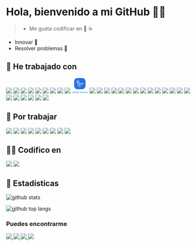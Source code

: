 # Hola, bienvenido a mi GitHub 👋🎉

> - Me gusta codificar en 🐍 ☕
 -  Innovar 🔎
 -  Resolver problemas 🧠


## 🌱 He trabajado con

<code><img height="43" src="https://comunytek.com/wp-content/uploads/2017/03/Microservices.png"></code>
<code><img height="43" src="https://www.vectorlogo.zone/logos/google_cloud/google_cloud-ar21.svg"></code>
<code><img height="43" src="https://www.vectorlogo.zone/logos/microsoft_azure/microsoft_azure-ar21.svg"></code>
<code><img height="43" src="https://www.vectorlogo.zone/logos/azurecontainerregistry/azurecontainerregistry-ar21.svg"></code>
<code><img height="43" src="https://www.vectorlogo.zone/logos/kubernetes/kubernetes-ar21.svg"></code>
<code><img height="43" src="https://www.vectorlogo.zone/logos/angular/angular-ar21.svg"></code>
<code><img height="43" src="https://raw.githubusercontent.com/file-icons/icons/master/svg/Truffle.svg"></code>
<code><img height="43" src="https://raw.githubusercontent.com/detain/svg-logos/master/svg/blockchain.svg"></code>
<code><img height="43" src="https://www.vectorlogo.zone/logos/ethereum/ethereum-ar21.svg"></code>
<code><img height="43" src="https://raw.githubusercontent.com/cncf/landscape/master/hosted_logos/github-actions.svg"></code>
<code><img height="43" src="https://www.vectorlogo.zone/logos/terraformio/terraformio-ar21.svg"></code>
<code><img height="43" src="https://www.vectorlogo.zone/logos/docker/docker-ar21.svg"></code>
<code><img height="43" src="https://www.vectorlogo.zone/logos/java/java-ar21.svg"></code>
<code><img height="43" src="https://www.vectorlogo.zone/logos/springio/springio-ar21.svg"></code>
<code><img height="43" src="https://www.vectorlogo.zone/logos/python/python-ar21.svg"></code>
<code><img height="43" src="https://www.vectorlogo.zone/logos/pocoo_flask/pocoo_flask-ar21.svg"></code>
<code><img height="43" src="https://www.vectorlogo.zone/logos/apache_kafka/apache_kafka-ar21.svg"></code>
<code><img height="43" src="https://www.vectorlogo.zone/logos/opencv/opencv-ar21.svg"></code>
<code><img height="43" src="https://www.vectorlogo.zone/logos/arduino/arduino-ar21.svg"></code>
<code><img height="43" src="https://www.vectorlogo.zone/logos/mongodb/mongodb-ar21.svg"></code>
<code><img height="43" src="https://www.vectorlogo.zone/logos/oracle/oracle-ar21.svg"></code>
<code><img height="43" src="https://teorema-rd.com/wp-content/uploads/2020/05/microsoft-SQL-server-logo-1024x576.jpg"></code>
<code><img height="43" src="https://www.vectorlogo.zone/logos/mysql/mysql-ar21.svg"></code>
<code><img height="43" src="https://www.vectorlogo.zone/logos/grafana/grafana-ar21.svg"></code>
<code><img height="43" src="https://www.vectorlogo.zone/logos/linux/linux-ar21.svg"></code>
<code><img height="43" src="https://www.vectorlogo.zone/logos/ubuntu/ubuntu-ar21.svg"></code>
<code><img height="43" src="https://www.vectorlogo.zone/logos/wildfly/wildfly-ar21.svg"></code>
<code><img height="43" src="https://www.vectorlogo.zone/logos/javaee_glassfish/javaee_glassfish-ar21.svg"></code>
<code><img height="43" src="https://www.vectorlogo.zone/logos/wordpress/wordpress-ar21.svg"></code>
<code><img height="43" src="https://www.vectorlogo.zone/logos/alfresco/alfresco-ar21.svg"></code>

## 📅 Por trabajar

<code><img height="43" src="https://www.vectorlogo.zone/logos/flutterio/flutterio-ar21.svg"></code>
<code><img height="43" src="https://www.vectorlogo.zone/logos/istioio/istioio-ar21.svg"></code>
<code><img height="43" src="https://www.vectorlogo.zone/logos/reactjs/reactjs-ar21.svg"></code>
<code><img height="43" src="https://www.vectorlogo.zone/logos/amazon_aws/amazon_aws-ar21.svg"></code>
<code><img height="43" src="https://www.vectorlogo.zone/logos/openshift/openshift-ar21.svg"></code>
<code><img height="43" src="https://www.vectorlogo.zone/logos/databricks/databricks-ar21.svg"></code>
<code><img height="43" src="https://www.vectorlogo.zone/logos/pytorch/pytorch-ar21.svg"></code>
<code><img height="43" src="https://www.vectorlogo.zone/logos/elastic/elastic-ar21.svg"></code>
<code><img height="43" src="https://www.vectorlogo.zone/logos/djangoproject/djangoproject-ar21.svg"></code>

## 👷‍♂️ Codifico en

<code><img height="43" src="https://www.vectorlogo.zone/logos/jetbrains/jetbrains-ar21.svg"></code>
<code><img height="43" src="https://www.vectorlogo.zone/logos/visualstudio_code/visualstudio_code-ar21.svg"></code>

## 🎯 Estadísticas

![github stats](https://github-readme-stats.vercel.app/api?username=martinsam16&show_icons=true&count_private=true&include_all_commits=true)

![github top langs](https://github-readme-stats.vercel.app/api/top-langs?username=martinsam16&show_icons=true&layout=compact)


### Puedes encontrarme

<a href="https://www.linkedin.com/in/martinsamanarata" target="_blank">
<img width="40px" src="https://www.vectorlogo.zone/logos/linkedin/linkedin-icon.svg">
</a><a href="mailto:martin.saman@vallegrande.edu.pe" target="_blank">
<img width="40px" src="https://www.vectorlogo.zone/logos/gmail/gmail-icon.svg">
</a><a href="https://www.twitter.com/martinsaman" target="_blank">
<img width="40px"  src="https://www.vectorlogo.zone/logos/twitter/twitter-tile.svg">
</a><a href="https://martinsamanarata2018.github.io/MyCV/" target="_blank">
<img width="40px" src="https://www.freepnglogos.com/uploads/logo-website-png/logo-website-website-logo-png-transparent-background-background-15.png"></a>